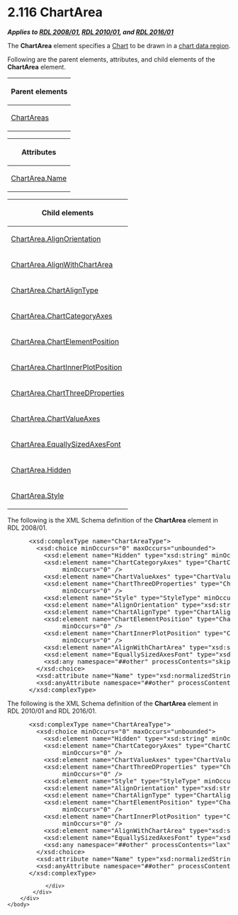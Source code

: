 <html dir="LTR" xmlns:mshelp="http://msdn.microsoft.com/mshelp" xmlns:ddue="http://ddue.schemas.microsoft.com/authoring/2003/5" xmlns:xlink="http://www.w3.org/1999/xlink" xmlns:tool="http://www.microsoft.com/tooltip">
    <head>
        <meta http-equiv="Content-Type" content="text/html; CHARSET=utf-8"></meta>
        <meta name="save" content="history"></meta>
        <title>2.116 ChartArea</title>
        <xml>
            <mshelp:toctitle title="2.116 ChartArea"></mshelp:toctitle>
            <mshelp:rltitle title="[MS-RDL]: ChartArea"></mshelp:rltitle>
            <mshelp:keyword index="A" term="74e08a7c-5405-4ea4-b903-a79ef4d215f7"></mshelp:keyword>
            <mshelp:attr name="DCSext.ContentType" value="open specification"></mshelp:attr>
            <mshelp:attr name="AssetID" value="74e08a7c-5405-4ea4-b903-a79ef4d215f7"></mshelp:attr>
            <mshelp:attr name="TopicType" value="kbRef"></mshelp:attr>
            <mshelp:attr name="DCSext.Title" value="[MS-RDL]: ChartArea" />
        </xml>
    </head>
    <body>
        <div id="header">
            <h1 class="heading">2.116 ChartArea</h1>
        </div>
        <div id="mainSection">
            <div id="mainBody">
                <div id="allHistory" class="saveHistory"></div>
                <div id="sectionSection0" class="section" name="collapseableSection">
                    

<p><b><i>Applies to </i></b><a href="1e855f94-4617-47e4-b89e-0856c6cb420f.md"><b><i>RDL 2008/01</i></b></a><b><i>,
</i></b><a href="3428e690-a348-4ec7-8a6a-8efb42d2cdee.md"><b><i>RDL 2010/01</i></b></a><b><i>,
and </i></b><a href="52ce3983-2bfc-4e72-9359-42aaf5fe4509.md"><b><i>RDL 2016/01</i></b></a></p>

<p>The <b>ChartArea</b> element specifies a <a href="b0ab5524-7eb2-47a7-a4d3-230f5c8c5526.md">Chart</a> to be drawn in a <a href="b2482b3f-74ab-4ca8-a9e5-c07955011743.md#gt_d3d68d0d-2361-4200-9844-f187849a5dff">chart data region</a>.</p>

<p>Following are the parent elements, attributes, and child
elements of the <b>ChartArea</b> element.</p>

<table>
 <thead>
  <tr>
   <th>
   <p>Parent elements</p>
   </th>
  </tr>
 </thead>
 <tr>
  <td>
  <p><a href="09f36742-bcb4-475d-9413-448da69a84eb.md">ChartAreas</a></p>
  </td>
 </tr>
</table>

<p> </p>

<table>
 <thead>
  <tr>
   <th>
   <p>Attributes</p>
   </th>
  </tr>
 </thead>
 <tr>
  <td>
  <p><a href="6f4333af-d1fc-41a1-9c74-67cd510235c5.md">ChartArea.Name</a></p>
  </td>
 </tr>
</table>

<p> </p>

<table>
 <thead>
  <tr>
   <th>
   <p>Child elements</p>
   </th>
  </tr>
 </thead>
 <tr>
  <td>
  <p><a href="200882da-647f-4fe0-906a-ea9b4556ef72.md">ChartArea.AlignOrientation</a></p>
  </td>
 </tr>
 <tr>
  <td>
  <p><a href="54a90b0b-8bed-4138-8a60-ec6005436d83.md">ChartArea.AlignWithChartArea</a></p>
  </td>
 </tr>
 <tr>
  <td>
  <p><a href="6f7d2517-b0ec-44c0-9120-658f5f30a919.md">ChartArea.ChartAlignType</a></p>
  </td>
 </tr>
 <tr>
  <td>
  <p><a href="e7b7468a-7ed1-4042-beb3-015d7c9f8916.md">ChartArea.ChartCategoryAxes</a></p>
  </td>
 </tr>
 <tr>
  <td>
  <p><a href="bcdc5d8a-aa42-469f-9c50-bc32898271ef.md">ChartArea.ChartElementPosition</a></p>
  </td>
 </tr>
 <tr>
  <td>
  <p><a href="c9c9e465-6d72-4663-bca2-15c482e30627.md">ChartArea.ChartInnerPlotPosition</a></p>
  </td>
 </tr>
 <tr>
  <td>
  <p><a href="60a4f671-44d7-4405-8b79-5648677e61d7.md">ChartArea.ChartThreeDProperties</a></p>
  </td>
 </tr>
 <tr>
  <td>
  <p><a href="cac1aeaf-51cc-42f2-a149-db30010c1279.md">ChartArea.ChartValueAxes</a></p>
  </td>
 </tr>
 <tr>
  <td>
  <p><a href="50241aab-5e78-4218-9c88-770413875db8.md">ChartArea.EquallySizedAxesFont</a></p>
  </td>
 </tr>
 <tr>
  <td>
  <p><a href="2a542045-d7bb-4df3-87d6-3b1cb980d2d9.md">ChartArea.Hidden</a></p>
  </td>
 </tr>
 <tr>
  <td>
  <p><a href="be4b77e9-4513-4051-ad30-097bc54f1e31.md">ChartArea.Style</a></p>
  </td>
 </tr>
</table>

<p>The following is the XML Schema definition of the <b>ChartArea</b>
element in RDL 2008/01.</p>

<dl>
<dd>
<div><pre> &lt;xsd:complexType name=&quot;ChartAreaType&quot;&gt;
   &lt;xsd:choice minOccurs=&quot;0&quot; maxOccurs=&quot;unbounded&quot;&gt;
     &lt;xsd:element name=&quot;Hidden&quot; type=&quot;xsd:string&quot; minOccurs=&quot;0&quot; /&gt;
     &lt;xsd:element name=&quot;ChartCategoryAxes&quot; type=&quot;ChartCategoryAxesType&quot; 
          minOccurs=&quot;0&quot; /&gt;
     &lt;xsd:element name=&quot;ChartValueAxes&quot; type=&quot;ChartValueAxesType&quot; minOccurs=&quot;0&quot; /&gt;
     &lt;xsd:element name=&quot;ChartThreeDProperties&quot; type=&quot;ChartThreeDPropertiesType&quot; 
          minOccurs=&quot;0&quot; /&gt;
     &lt;xsd:element name=&quot;Style&quot; type=&quot;StyleType&quot; minOccurs=&quot;0&quot; /&gt;
     &lt;xsd:element name=&quot;AlignOrientation&quot; type=&quot;xsd:string&quot; minOccurs=&quot;0&quot; /&gt;
     &lt;xsd:element name=&quot;ChartAlignType&quot; type=&quot;ChartAlignTypeType&quot; minOccurs=&quot;0&quot; /&gt;
     &lt;xsd:element name=&quot;ChartElementPosition&quot; type=&quot;ChartElementPositionType&quot; 
          minOccurs=&quot;0&quot; /&gt;
     &lt;xsd:element name=&quot;ChartInnerPlotPosition&quot; type=&quot;ChartElementPositionType&quot; 
          minOccurs=&quot;0&quot; /&gt;
     &lt;xsd:element name=&quot;AlignWithChartArea&quot; type=&quot;xsd:string&quot; minOccurs=&quot;0&quot; /&gt;
     &lt;xsd:element name=&quot;EquallySizedAxesFont&quot; type=&quot;xsd:string&quot; minOccurs=&quot;0&quot; /&gt;
     &lt;xsd:any namespace=&quot;##other&quot; processContents=&quot;skip&quot; /&gt;
   &lt;/xsd:choice&gt;
   &lt;xsd:attribute name=&quot;Name&quot; type=&quot;xsd:normalizedString&quot; use=&quot;required&quot; /&gt;
   &lt;xsd:anyAttribute namespace=&quot;##other&quot; processContents=&quot;skip&quot; /&gt;
 &lt;/xsd:complexType&gt;
</pre></div>
</dd></dl>

<p>The following is the XML Schema definition of the <b>ChartArea</b>
element in RDL 2010/01 and RDL 2016/01.</p>

<dl>
<dd>
<div><pre> &lt;xsd:complexType name=&quot;ChartAreaType&quot;&gt;
   &lt;xsd:choice minOccurs=&quot;0&quot; maxOccurs=&quot;unbounded&quot;&gt;
     &lt;xsd:element name=&quot;Hidden&quot; type=&quot;xsd:string&quot; minOccurs=&quot;0&quot; /&gt;
     &lt;xsd:element name=&quot;ChartCategoryAxes&quot; type=&quot;ChartCategoryAxesType&quot; 
          minOccurs=&quot;0&quot; /&gt;
     &lt;xsd:element name=&quot;ChartValueAxes&quot; type=&quot;ChartValueAxesType&quot; minOccurs=&quot;0&quot; /&gt;
     &lt;xsd:element name=&quot;ChartThreeDProperties&quot; type=&quot;ChartThreeDPropertiesType&quot; 
          minOccurs=&quot;0&quot; /&gt;
     &lt;xsd:element name=&quot;Style&quot; type=&quot;StyleType&quot; minOccurs=&quot;0&quot; /&gt;
     &lt;xsd:element name=&quot;AlignOrientation&quot; type=&quot;xsd:string&quot; minOccurs=&quot;0&quot; /&gt;
     &lt;xsd:element name=&quot;ChartAlignType&quot; type=&quot;ChartAlignTypeType&quot; minOccurs=&quot;0&quot; /&gt;
     &lt;xsd:element name=&quot;ChartElementPosition&quot; type=&quot;ChartElementPositionType&quot; 
          minOccurs=&quot;0&quot; /&gt;
     &lt;xsd:element name=&quot;ChartInnerPlotPosition&quot; type=&quot;ChartElementPositionType&quot; 
          minOccurs=&quot;0&quot; /&gt;
     &lt;xsd:element name=&quot;AlignWithChartArea&quot; type=&quot;xsd:string&quot; minOccurs=&quot;0&quot; /&gt;
     &lt;xsd:element name=&quot;EquallySizedAxesFont&quot; type=&quot;xsd:string&quot; minOccurs=&quot;0&quot; /&gt;
     &lt;xsd:any namespace=&quot;##other&quot; processContents=&quot;lax&quot; /&gt;
   &lt;/xsd:choice&gt;
   &lt;xsd:attribute name=&quot;Name&quot; type=&quot;xsd:normalizedString&quot; use=&quot;required&quot; /&gt;
   &lt;xsd:anyAttribute namespace=&quot;##other&quot; processContents=&quot;lax&quot; /&gt;
 &lt;/xsd:complexType&gt;
</pre></div>
</dd></dl>


                </div>
            </div>
        </div>
    </body>
</html>